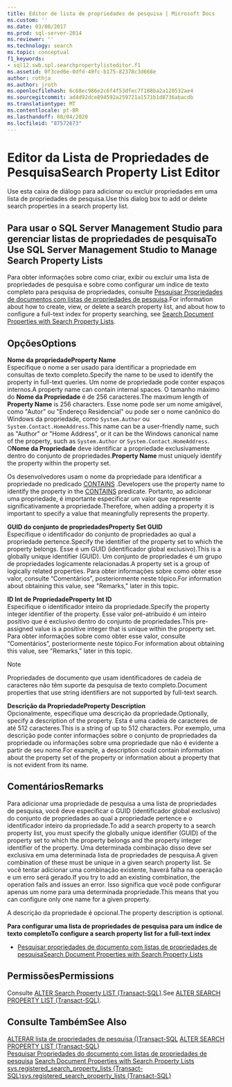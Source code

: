 ```yaml
---
title: Editor de lista de propriedades de pesquisa | Microsoft Docs
ms.custom: ''
ms.date: 03/08/2017
ms.prod: sql-server-2014
ms.reviewer: ''
ms.technology: search
ms.topic: conceptual
f1_keywords:
- sql12.swb.spl.searchpropertylisteditor.f1
ms.assetid: 0f3ced6e-0dfd-49fc-b175-82378c3d668e
author: rothja
ms.author: jroth
ms.openlocfilehash: 6c68ec986e2c6f4f53dfec7f188ba2a120532ae4
ms.sourcegitcommit: ad4d92dce894592a259721a1571b1d8736abacdb
ms.translationtype: MT
ms.contentlocale: pt-BR
ms.lasthandoff: 08/04/2020
ms.locfileid: "87572673"
---
```

# <a name="search-property-list-editor"></a><span data-ttu-id="4c231-102">Editor da Lista de Propriedades de Pesquisa</span><span class="sxs-lookup"><span data-stu-id="4c231-102">Search Property List Editor</span></span>
  <span data-ttu-id="4c231-103">Use esta caixa de diálogo para adicionar ou excluir propriedades em uma lista de propriedades de pesquisa.</span><span class="sxs-lookup"><span data-stu-id="4c231-103">Use this dialog box to add or delete search properties in a search property list.</span></span>  
  
## <a name="to-use-sql-server-management-studio-to-manage-search-property-lists"></a><span data-ttu-id="4c231-104">Para usar o SQL Server Management Studio para gerenciar listas de propriedades de pesquisa</span><span class="sxs-lookup"><span data-stu-id="4c231-104">To Use SQL Server Management Studio to Manage Search Property Lists</span></span>  
 <span data-ttu-id="4c231-105">Para obter informações sobre como criar, exibir ou excluir uma lista de propriedades de pesquisa e sobre como configurar um índice de texto completo para pesquisa de propriedades, consulte [Pesquisar Propriedades de documentos com listas de propriedades de pesquisa](../relational-databases/search/search-document-properties-with-search-property-lists.md).</span><span class="sxs-lookup"><span data-stu-id="4c231-105">For information about how to create, view, or delete a search property list, and about how to configure a full-text index for property searching, see [Search Document Properties with Search Property Lists](../relational-databases/search/search-document-properties-with-search-property-lists.md).</span></span>  
  
## <a name="options"></a><span data-ttu-id="4c231-106">Opções</span><span class="sxs-lookup"><span data-stu-id="4c231-106">Options</span></span>  
 <span data-ttu-id="4c231-107">**Nome da propriedade**</span><span class="sxs-lookup"><span data-stu-id="4c231-107">**Property Name**</span></span>  
 <span data-ttu-id="4c231-108">Especifique o nome a ser usado para identificar a propriedade em consultas de texto completo.</span><span class="sxs-lookup"><span data-stu-id="4c231-108">Specify the name to be used to identify the property in full-text queries.</span></span> <span data-ttu-id="4c231-109">Um nome de propriedade pode conter espaços internos.</span><span class="sxs-lookup"><span data-stu-id="4c231-109">A property name can contain internal spaces.</span></span> <span data-ttu-id="4c231-110">O tamanho máximo do **Nome da Propriedade** é de 256 caracteres.</span><span class="sxs-lookup"><span data-stu-id="4c231-110">The maximum length of **Property Name** is 256 characters.</span></span> <span data-ttu-id="4c231-111">Esse nome pode ser um nome amigável, como "Autor" ou "Endereço Residencial" ou pode ser o nome canônico do Windows da propriedade, como `System.Author` ou `System.Contact.HomeAddress`.</span><span class="sxs-lookup"><span data-stu-id="4c231-111">This name can be a user-friendly name, such as "Author" or "Home Address", or it can be the Windows canonical name of the property, such as `System.Author` or `System.Contact.HomeAddress`.</span></span> <span data-ttu-id="4c231-112">O**Nome da Propriedade** deve identificar a propriedade exclusivamente dentro do conjunto de propriedades.</span><span class="sxs-lookup"><span data-stu-id="4c231-112">**Property Name** must uniquely identify the property within the property set.</span></span>  
  
 <span data-ttu-id="4c231-113">Os desenvolvedores usam o nome da propriedade para identificar a propriedade no predicado [CONTAINS](/sql/t-sql/queries/contains-transact-sql) .</span><span class="sxs-lookup"><span data-stu-id="4c231-113">Developers use the property name to identify the property in the [CONTAINS](/sql/t-sql/queries/contains-transact-sql) predicate.</span></span> <span data-ttu-id="4c231-114">Portanto, ao adicionar uma propriedade, é importante especificar um valor que represente significativamente a propriedade.</span><span class="sxs-lookup"><span data-stu-id="4c231-114">Therefore, when adding a property it is important to specify a value that meaningfully represents the property.</span></span>  
  
 <span data-ttu-id="4c231-115">**GUID do conjunto de propriedades**</span><span class="sxs-lookup"><span data-stu-id="4c231-115">**Property Set GUID**</span></span>  
 <span data-ttu-id="4c231-116">Especifique o identificador do conjunto de propriedades ao qual a propriedade pertence.</span><span class="sxs-lookup"><span data-stu-id="4c231-116">Specify the identifier of the property set to which the property belongs.</span></span> <span data-ttu-id="4c231-117">Esse é um GUID (identificador global exclusivo).</span><span class="sxs-lookup"><span data-stu-id="4c231-117">This is a globally unique identifier (GUID).</span></span> <span data-ttu-id="4c231-118">Um conjunto de propriedades é um grupo de propriedades logicamente relacionadas.</span><span class="sxs-lookup"><span data-stu-id="4c231-118">A property set is a group of logically related properties.</span></span> <span data-ttu-id="4c231-119">Para obter informações sobre como obter esse valor, consulte “Comentários”, posteriormente neste tópico.</span><span class="sxs-lookup"><span data-stu-id="4c231-119">For information about obtaining this value, see "Remarks," later in this topic.</span></span>  
  
 <span data-ttu-id="4c231-120">**ID Int de Propriedade**</span><span class="sxs-lookup"><span data-stu-id="4c231-120">**Property Int ID**</span></span>  
 <span data-ttu-id="4c231-121">Especifique o identificador inteiro da propriedade.</span><span class="sxs-lookup"><span data-stu-id="4c231-121">Specify the property integer identifier of the property.</span></span> <span data-ttu-id="4c231-122">Esse valor pré-atribuído é um inteiro positivo que é exclusivo dentro do conjunto de propriedades.</span><span class="sxs-lookup"><span data-stu-id="4c231-122">This pre-assigned value is a positive integer that is unique within the property set.</span></span> <span data-ttu-id="4c231-123">Para obter informações sobre como obter esse valor, consulte “Comentários”, posteriormente neste tópico.</span><span class="sxs-lookup"><span data-stu-id="4c231-123">For information about obtaining this value, see "Remarks," later in this topic.</span></span>  
  
> [!NOTE]  
>  <span data-ttu-id="4c231-124">Propriedades de documento que usam identificadores de cadeia de caracteres não têm suporte da pesquisa de texto completo.</span><span class="sxs-lookup"><span data-stu-id="4c231-124">Document properties that use string identifiers are not supported by full-text search.</span></span>  
  
 <span data-ttu-id="4c231-125">**Descrição da Propriedade**</span><span class="sxs-lookup"><span data-stu-id="4c231-125">**Property Description**</span></span>  
 <span data-ttu-id="4c231-126">Opcionalmente, especifique uma descrição da propriedade.</span><span class="sxs-lookup"><span data-stu-id="4c231-126">Optionally, specify a description of the property.</span></span> <span data-ttu-id="4c231-127">Esta é uma cadeia de caracteres de até 512 caracteres.</span><span class="sxs-lookup"><span data-stu-id="4c231-127">This is a string of up to 512 characters.</span></span> <span data-ttu-id="4c231-128">Por exemplo, uma descrição pode conter informações sobre o conjunto de propriedades da propriedade ou informações sobre uma propriedade que não é evidente a partir de seu nome.</span><span class="sxs-lookup"><span data-stu-id="4c231-128">For example, a description could contain information about the property set of the property or information about a property that is not evident from its name.</span></span>  
  
## <a name="remarks"></a><span data-ttu-id="4c231-129">Comentários</span><span class="sxs-lookup"><span data-stu-id="4c231-129">Remarks</span></span>  
 <span data-ttu-id="4c231-130">Para adicionar uma propriedade de pesquisa a uma lista de propriedades de pesquisa, você deve especificar o GUID (identificador global exclusivo) do conjunto de propriedades ao qual a propriedade pertence e o identificador inteiro da propriedade.</span><span class="sxs-lookup"><span data-stu-id="4c231-130">To add a search property to a search property list, you must specify the globally unique identifier (GUID) of the property set to which the property belongs and the property integer identifier of the property.</span></span> <span data-ttu-id="4c231-131">Uma determinada combinação disso deve ser exclusiva em uma determinada lista de propriedades de pesquisa.</span><span class="sxs-lookup"><span data-stu-id="4c231-131">A given combination of these must be unique in a given search property list.</span></span> <span data-ttu-id="4c231-132">Se você tentar adicionar uma combinação existente, haverá falha na operação e um erro será gerado.</span><span class="sxs-lookup"><span data-stu-id="4c231-132">If you try to add an existing combination, the operation fails and issues an error.</span></span> <span data-ttu-id="4c231-133">Isso significa que você pode configurar apenas um nome para uma determinada propriedade.</span><span class="sxs-lookup"><span data-stu-id="4c231-133">This means that you can configure only one name for a given property.</span></span>  
  
 <span data-ttu-id="4c231-134">A descrição da propriedade é opcional.</span><span class="sxs-lookup"><span data-stu-id="4c231-134">The property description is optional.</span></span>  
  
 <span data-ttu-id="4c231-135">**Para configurar uma lista de propriedades de pesquisa para um índice de texto completo**</span><span class="sxs-lookup"><span data-stu-id="4c231-135">**To configure a search property list for a full-text index**</span></span>  
  
-   [<span data-ttu-id="4c231-136">Pesquisar propriedades de documento com listas de propriedades de pesquisa</span><span class="sxs-lookup"><span data-stu-id="4c231-136">Search Document Properties with Search Property Lists</span></span>](../relational-databases/search/search-document-properties-with-search-property-lists.md)  
  
## <a name="permissions"></a><span data-ttu-id="4c231-137">Permissões</span><span class="sxs-lookup"><span data-stu-id="4c231-137">Permissions</span></span>  
 <span data-ttu-id="4c231-138">Consulte [ALTER Search Property LIST &#40;Transact-SQL&#41;](/sql/t-sql/statements/alter-search-property-list-transact-sql).</span><span class="sxs-lookup"><span data-stu-id="4c231-138">See [ALTER SEARCH PROPERTY LIST &#40;Transact-SQL&#41;](/sql/t-sql/statements/alter-search-property-list-transact-sql).</span></span>  
  
## <a name="see-also"></a><span data-ttu-id="4c231-139">Consulte Também</span><span class="sxs-lookup"><span data-stu-id="4c231-139">See Also</span></span>  
 <span data-ttu-id="4c231-140">[ALTERAR lista de propriedades de pesquisa &#40;&#41;Transact-SQL](/sql/t-sql/statements/alter-search-property-list-transact-sql) </span><span class="sxs-lookup"><span data-stu-id="4c231-140">[ALTER SEARCH PROPERTY LIST &#40;Transact-SQL&#41;](/sql/t-sql/statements/alter-search-property-list-transact-sql) </span></span>  
 <span data-ttu-id="4c231-141">[Pesquisar Propriedades do documento com listas de propriedades de pesquisa](../relational-databases/search/search-document-properties-with-search-property-lists.md) </span><span class="sxs-lookup"><span data-stu-id="4c231-141">[Search Document Properties with Search Property Lists](../relational-databases/search/search-document-properties-with-search-property-lists.md) </span></span>  
 [<span data-ttu-id="4c231-142">sys.registered_search_property_lists &#40;Transact-SQL&#41;</span><span class="sxs-lookup"><span data-stu-id="4c231-142">sys.registered_search_property_lists &#40;Transact-SQL&#41;</span></span>](/sql/relational-databases/system-catalog-views/sys-registered-search-property-lists-transact-sql)  
  
  
